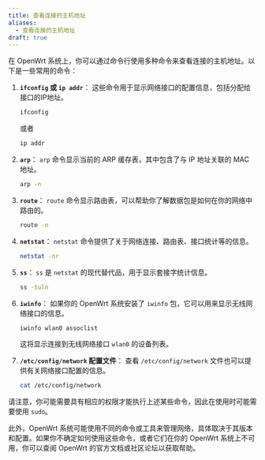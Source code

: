 ```yaml
---
title: 查看连接的主机地址
aliases:
  - 查看连接的主机地址
draft: true
---
```

在 OpenWrt 系统上，你可以通过命令行使用多种命令来查看连接的主机地址。以下是一些常用的命令：

1. **`ifconfig` 或 `ip addr`**：
   这些命令用于显示网络接口的配置信息，包括分配给接口的IP地址。

   ```sh
   ifconfig
   ```
   或者
   ```sh
   ip addr
   ```

2. **`arp`**：
   `arp` 命令显示当前的 ARP 缓存表，其中包含了与 IP 地址关联的 MAC 地址。

   ```sh
   arp -n
   ```

3. **`route`**：
   `route` 命令显示路由表，可以帮助你了解数据包是如何在你的网络中路由的。

   ```sh
   route -n
   ```

4. **`netstat`**：
   `netstat` 命令提供了关于网络连接、路由表、接口统计等的信息。

   ```sh
   netstat -nr
   ```

5. **`ss`**：
   `ss` 是 `netstat` 的现代替代品，用于显示套接字统计信息。

   ```sh
   ss -tuln
   ```

6. **`iwinfo`**：
   如果你的 OpenWrt 系统安装了 `iwinfo` 包，它可以用来显示无线网络接口的信息。

   ```sh
   iwinfo wlan0 assoclist
   ```

   这将显示连接到无线网络接口 `wlan0` 的设备列表。

7. **`/etc/config/network` 配置文件**：
   查看 `/etc/config/network` 文件也可以提供有关网络接口配置的信息。

   ```sh
   cat /etc/config/network
   ```

请注意，你可能需要具有相应的权限才能执行上述某些命令，因此在使用时可能需要使用 `sudo`。

此外，OpenWrt 系统可能使用不同的命令或工具来管理网络，具体取决于其版本和配置。如果你不确定如何使用这些命令，或者它们在你的 OpenWrt 系统上不可用，你可以查阅 OpenWrt 的官方文档或社区论坛以获取帮助。
